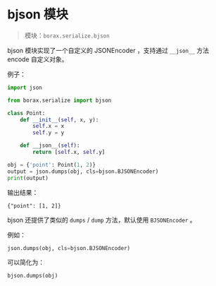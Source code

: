 # bjson 模块

> 模块：`borax.serialize.bjson`

bjson 模块实现了一个自定义的 JSONEncoder ，支持通过 `__json__` 方法 encode 自定义对象。

例子：

```python
import json

from borax.serialize import bjson

class Point:
    def __init__(self, x, y):
        self.x = x
        self.y = y

    def __json__(self):
        return [self.x, self.y]

obj = {'point': Point(1, 2)}
output = json.dumps(obj, cls=bjson.BJSONEncoder)
print(output)
```

输出结果：

```
{"point": [1, 2]}
```

bjson 还提供了类似的 `dumps` / `dump` 方法，默认使用 `BJSONEncoder` 。

例如：

```python
json.dumps(obj, cls=bjson.BJSONEncoder)
```

可以简化为：

```python
bjson.dumps(obj)
```

